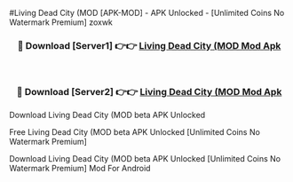#Living Dead City (MOD [APK-MOD] - APK Unlocked - [Unlimited Coins No Watermark Premium] zoxwk



<div align="center">

<h3>🔴 Download [Server1] 👉👉 <a href="https://momento.my/?title=Living_Dead_City_(MOD">Living Dead City (MOD Mod Apk</a></h3><br>

<h3>🔴 Download [Server2] 👉👉 <a href="https://momento.my/?title=Living_Dead_City_(MOD">Living Dead City (MOD Mod Apk</a></h3>
</div>



Download Living Dead City (MOD beta APK Unlocked

Free Living Dead City (MOD beta APK Unlocked [Unlimited Coins No Watermark Premium]

Download Living Dead City (MOD beta APK Unlocked [Unlimited Coins No Watermark Premium] Mod For Android
